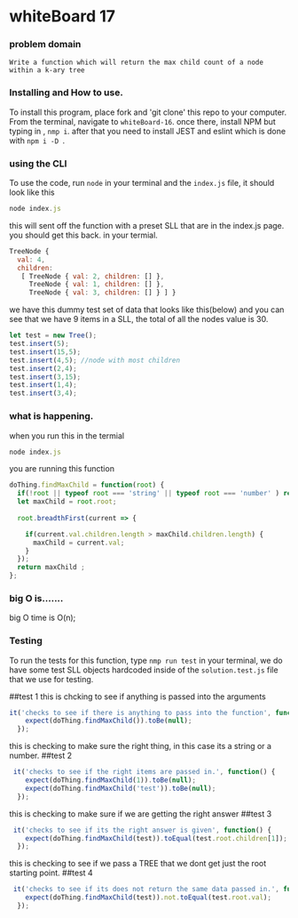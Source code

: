 
# whiteBoard 17

### problem domain

`Write a function which will return the max child count of a node within a k-ary tree`

### Installing and How to use.

To install this program, place fork and 'git clone' this repo to your computer. From the terminal, navigate to  `whiteBoard-16`. once there, install NPM but typing in , `nmp i`. after that you need to install JEST and eslint which is done with `npm i -D `. 


### using the CLI 

To use the code, run `node` in your terminal and the `index.js` file, it should look like this
```javascript
node index.js 
```

this will sent off the function with a preset SLL that are in the index.js page. you should get this back. in your termial.

```javascript
TreeNode {
  val: 4,
  children:
   [ TreeNode { val: 2, children: [] },
     TreeNode { val: 1, children: [] },
     TreeNode { val: 3, children: [] } ] }
```
we have this dummy test set of data that looks like this(below) and you can see that we have 9 items in a SLL, the total of all the nodes value is 30.

```javascript
let test = new Tree();
test.insert(5);
test.insert(15,5);
test.insert(4,5); //node with most children
test.insert(2,4); 
test.insert(3,15); 
test.insert(1,4); 
test.insert(3,4); 
```

### what is happening.
when you run this in the termial
```javascript
node index.js 
```

you are running this function 

```javascript
doThing.findMaxChild = function(root) {
  if(!root || typeof root === 'string' || typeof root === 'number' ) return null;
  let maxChild = root.root;
  
  root.breadthFirst(current => {

    if(current.val.children.length > maxChild.children.length) {
      maxChild = current.val;
    }
  });
  return maxChild ;
};
```

### big O is.......
big O time is O(n);

### Testing

To run the tests for this function, type `nmp run test` in your terminal,
we do have some test SLL objects hardcoded inside of the `solution.test.js` file that we use for testing.

##test 1
this is chcking to see if anything is passed into the arguments
```javascript
it('checks to see if there is anything to pass into the function', function() {
    expect(doThing.findMaxChild()).toBe(null);
  });
  ```
this is checking to make sure the right thing, in this case its a string or a number.
##test 2
```javascript
 it('checks to see if the right items are passed in.', function() {
    expect(doThing.findMaxChild(1)).toBe(null);
    expect(doThing.findMaxChild('test')).toBe(null);
  });
  ```
this is checking to make sure if we are getting the right answer
  ##test 3
```javascript
 it('checks to see if its the right answer is given', function() {
    expect(doThing.findMaxChild(test)).toEqual(test.root.children[1]);
  });
  ```
this is checking to see if we pass a TREE that we dont get just the root starting point.
  ##test 4
```javascript
 it('checks to see if its does not return the same data passed in.', function() {
    expect(doThing.findMaxChild(test)).not.toEqual(test.root.val);
  });
  ```